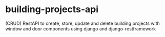 # building-projects-api
(CRUD) RestAPI to create, store, update and delete building projects with window and door components using django and django-restframework
